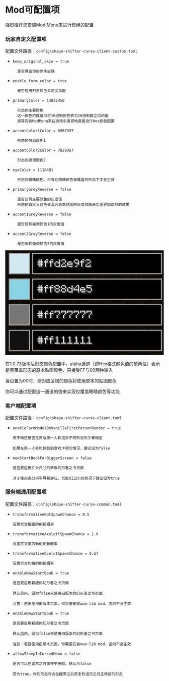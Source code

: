 # Mod可配置项

强烈推荐您安装[Mod Menu](https://www.curseforge.com/minecraft/mc-mods/modmenu)来进行模组的配置

### 玩家自定义配置项

配置文件路径：`config\shape-shifter-curse-client-custom.toml`

- `keep_original_skin = true`
        
        是否保留你的原本皮肤

- `enable_form_color = true`

        是否启用形态颜色自定义功能

- `primaryColor = 13822450`

        形态的主要颜色
        这一颜色的数值为将16进制颜色转为10进制数之后的值
        推荐安装ModMenu来在游戏中直观地直接进行Hex颜色配置

- `accentColor1Color = 8967397`

        形态的强调颜色1

- `accentColor2Color = 7829367`

        形态的强调颜色2

- `eyeColor = 1118481`

        形态的眼睛颜色。只有在眼睛颜色被覆盖的形态下才会生效

- `primaryGreyReverse = false`

        是否反转主要颜色的灰度值
        形态的自定义颜色会混合原本贴图的灰度纹路来实现更加自然的效果

- `accent1GreyReverse = false`

        是否反转强调颜色1的灰度值

- `accent2GreyReverse = false`

        是否反转强调颜色2的灰度值

![form_color_config.png](../img/form_color_config.png)

在1.0.73版本后形态颜色配置中，alpha通道（即Hex格式颜色值的前两位）表示是否覆盖形态的原本贴图颜色，只接受FF与00两种输入

当设置为00时，则对应区域的颜色将使用原本的贴图颜色

你可以通过配置这一通道的值来实现仅覆盖眼睛颜色等功能

### 客户端配置项

配置文件路径：`config\shape-shifter-curse-client.toml`

- `enableFormModelOnVanillaFirstPersonRender = true`
      
      用于确定是否在原版第一人称渲染不同形态的手臂模型

      如果在第一人称时体验到游戏卡顿的情况，建议设为false

- `newStartBookForBiggerScreen = false`
      
      是否要启用扩大尺寸的新版幻形者之书页面

      对于使用高分辨率屏幕游玩，页面UI过小的情况下建议设为true

### 服务端通用配置项

配置文件路径：`config\shape-shifter-curse-common.toml`

- `transformativeBatSpawnChance = 0.5`
      
      设置咒文蝙蝠的刷新概率

- `transformativeAxolotlSpawnChance = 1.0`
      
      设置咒文美西螈的刷新概率

- `transformativeOcelotSpawnChance = 0.67`
      
      设置咒文豹猫的刷新概率

- `enableNewStartBook = true`
      
      是否要启用新版的幻形者之书页面

      默认启用，设为false来使用旧版本的幻形者之书页面
      
      注意：若要使用旧版本页面，你需要安装owo-lib mod，否则不会生效

- `enableNewStartBook = true`

      是否要启用新版的幻形者之书页面

      默认启用，设为false来使用旧版本的幻形者之书页面

      注意：若要使用旧版本页面，你需要安装owo-lib mod，否则不会生效

- `allowSleepInCursedMoon = false`
    
      是否可以在诅咒之月事件中睡眠，默认为false

      若为true，你的形态将会在醒来之后恢复到诅咒之月生效前的形态